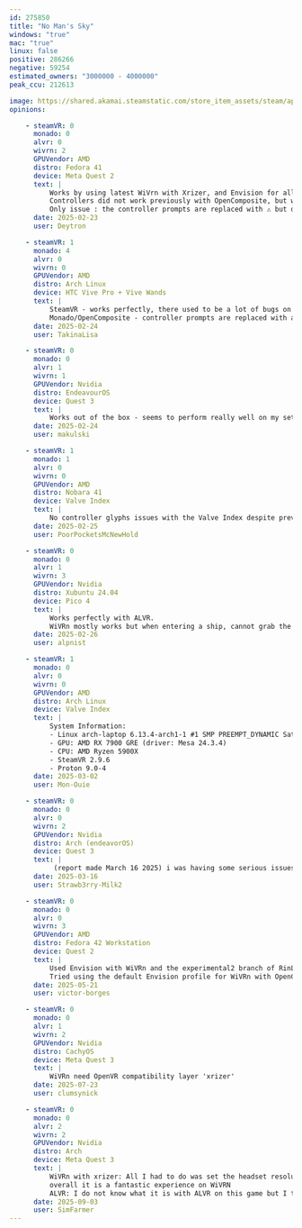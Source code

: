 ```yaml
---
id: 275850
title: "No Man's Sky"
windows: "true"
mac: "true"
linux: false
positive: 286266
negative: 59254
estimated_owners: "3000000 - 4000000"
peak_ccu: 212613

image: https://shared.akamai.steamstatic.com/store_item_assets/steam/apps/275850/header.jpg?t=1721725925
opinions:

    - steamVR: 0
      monado: 0
      alvr: 0
      wivrn: 2
      GPUVendor: AMD
      distro: Fedora 41
      device: Meta Quest 2
      text: |
          Works by using latest WiVrn with Xrizer, and Envision for all the setup
          Controllers did not work previously with OpenComposite, but work now
          Only issue : the controller prompts are replaced with ⚠️ but do work
      date: 2025-02-23
      user: Deytron

    - steamVR: 1
      monado: 4
      alvr: 0
      wivrn: 0
      GPUVendor: AMD
      distro: Arch Linux
      device: HTC Vive Pro + Vive Wands
      text: |
          SteamVR - works perfectly, there used to be a lot of bugs on Linux in general but as of February 2025 I don't see any issues (except usual SteamVR shenanigans)
          Monado/OpenComposite - controller prompts are replaced with a warning sign but still work, on Vive Wands you're forced to use the default controller bindings, and trackpads don't work so I'm unable to turn around.
      date: 2025-02-24
      user: TakinaLisa

    - steamVR: 0
      monado: 0
      alvr: 1
      wivrn: 1
      GPUVendor: Nvidia
      distro: EndeavourOS
      device: Quest 3
      text: |
          Works out of the box - seems to perform really well on my setup via WiVRn.
      date: 2025-02-24
      user: makulski

    - steamVR: 1
      monado: 1
      alvr: 0
      wivrn: 0
      GPUVendor: AMD
      distro: Nobara 41
      device: Valve Index
      text: |
          No controller glyphs issues with the Valve Index despite previous reports, at least for me. The game does suffer from degraded performance, but it can just be addressed via the graphic settings.
      date: 2025-02-25
      user: PoorPocketsMcNewHold

    - steamVR: 0
      monado: 0
      alvr: 1
      wivrn: 3
      GPUVendor: Nvidia
      distro: Xubuntu 24.04
      device: Pico 4
      text: |
          Works perfectly with ALVR.
          WiVRn mostly works but when entering a ship, cannot grab the throttle with the left hand or use the left hand exit.  Right hand works to grab the stick and door.  Left hand works outside of the ship, pressing the grip curls the fingers and toggles the scanner as it is supposed to.  This is a game breaking bug because you can't really play if you can't fly ships.  Tried with both WiVRn 0.19 and 0.23 - same issue.
      date: 2025-02-26
      user: alpnist

    - steamVR: 1
      monado: 0
      alvr: 0
      wivrn: 0
      GPUVendor: AMD
      distro: Arch Linux
      device: Valve Index
      text: |
          System Information:
          - Linux arch-laptop 6.13.4-arch1-1 #1 SMP PREEMPT_DYNAMIC Sat, 22 Feb 2025 00:37:05 +0000 x86_64 GNU/Linux
          - GPU: AMD RX 7900 GRE (driver: Mesa 24.3.4)
          - CPU: AMD Ryzen 5900X
          - SteamVR 2.9.6
          - Proton 9.0-4
      date: 2025-03-02
      user: Mon-Ouie

    - steamVR: 0
      monado: 0
      alvr: 0
      wivrn: 2
      GPUVendor: Nvidia
      distro: Arch (endeavorOS)
      device: Quest 3
      text: |
           (report made March 16 2025) i was having some serious issues with controller turning (just either didnt work, or was WAY too fast) but i fixed it by switching my compatibility layer, i installed xrizer with AUR, then set the launch option to VR_OVERRIDE=/opt/xrizer, and it worked! hope this helps others
      date: 2025-03-16
      user: Strawb3rry-Milk2

    - steamVR: 0
      monado: 0
      alvr: 0
      wivrn: 3
      GPUVendor: AMD
      distro: Fedora 42 Workstation
      device: Quest 2
      text: |
          Used Envision with WiVRn and the experimental2 branch of RinLovesYou/xrizer, there is the ⚠️ glyph issue and another one is that changing FSR scaling options crashes xrizer with a frame out of order error, the setting gets saved and works afterwards, playable.
          Tried using the default Envision profile for WiVRn with OpenComposite, but got the issue of the controller turning way too fast, unplayable.
      date: 2025-05-21
      user: victor-borges

    - steamVR: 0
      monado: 0
      alvr: 1
      wivrn: 2
      GPUVendor: Nvidia
      distro: CachyOS
      device: Meta Quest 3
      text: |
          WiVRn need OpenVR compatibility layer 'xrizer'
      date: 2025-07-23
      user: clumsynick

    - steamVR: 0
      monado: 0
      alvr: 2
      wivrn: 2
      GPUVendor: Nvidia
      distro: Arch
      device: Meta Quest 3
      text: |
          WiVRn with xrizer: All I had to do was set the headset resolution down to about 85% and then tweak some in game graphical settings and it looks and plays fantastic. Proton GE 10-10 WiVRn on envision with xrizer. The one problem I do see is that the inputs do not display properly. They just show a yellow exclamation mark triangle. playing with wivrn without xrizer resulted in buttons not working at all.
          overall it is a fantastic experience on WiVRN
          ALVR: I do not know what it is with ALVR on this game but I ticked the resolution and graphics down to the same as WiVRn however it just runs so much slower. I am sure with a bit more tinkering on my end I can get it there, but I feel it might be at some graphical costs. 
      date: 2025-09-03
      user: SimFarmer
---
```

